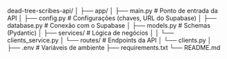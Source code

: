 dead-tree-scribes-api/
│
├── app/
│   ├── main.py              # Ponto de entrada da API
│   ├── config.py            # Configurações (chaves, URL do Supabase)
│   ├── database.py          # Conexão com o Supabase
│   ├── models.py            # Schemas (Pydantic)
│   ├── services/            # Lógica de negócios
│   │   └── clients_service.py
│   └── routes/              # Endpoints da API
│       └── clients.py
│
├── .env                     # Variáveis de ambiente
├── requirements.txt
└── README.md
